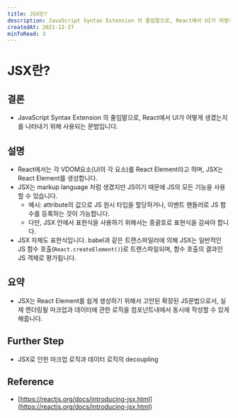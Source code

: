 ```yaml
---
title: JSX란?
description: JavaScript Syntax Extension 의 줄임말으로, React에서 UI가 어떻게 생겼는지를 나타내기 위해 사용되는 문법입니다.
createdAt: 2021-12-27
minToRead: 3
---
```


# JSX란?

## 결론

- JavaScript Syntax Extension 의 줄임말으로, React에서 UI가 어떻게 생겼는지를 나타내기 위해 사용되는 문법입니다.

## 설명

- React에서는 각 VDOM요소(UI의 각 요소)를 React Element라고 하며, JSX는 React Element를 생성합니다.
- JSX는 markup language 처럼 생겼지만 JS이기 때문에 JS의 모든 기능을 사용할 수 있습니다.
  - 예시: attribute의 값으로 JS 원시 타입을 할당하거나, 이벤트 핸들러로 JS 함수를 등록하는 것이 가능합니다.
  - 다만, JSX 안에서 표현식을 사용하기 위해서는 중괄호로 표현식을 감싸야 합니다.
- JSX 자체도 표현식입니다. babel과 같은 트랜스파일러에 의해 JSX는 일반적인 JS 함수 호출(`React.createElement()`)로 트랜스파일되며, 함수 호출의 결과인 JS 객체로 평가됩니다.

## 요약

- JSX는 React Element를 쉽게 생성하기 위해서 고안된 확장된 JS문법으로서, 실제 렌더링될 마크업과 데이터에 관한 로직을 컴포넌트내에서 동시에 작성할 수 있게 해줍니다.

## Further Step

- JSX로 인한 마크업 로직과 데이터 로직의 decoupling

## Reference

- [https://reactjs.org/docs/introducing-jsx.html](https://reactjs.org/docs/introducing-jsx.html)
